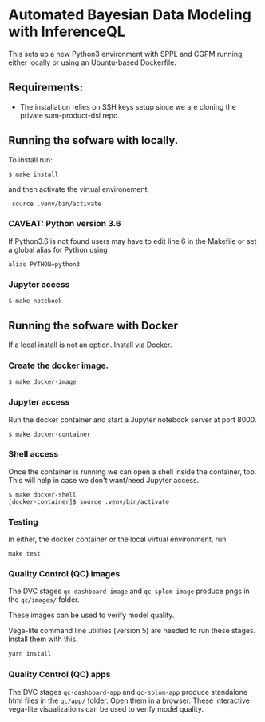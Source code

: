 # Automated Bayesian Data Modeling with InferenceQL

This sets up a new Python3 environment with SPPL and CGPM running either locally
or using an Ubuntu-based Dockerfile.

## Requirements: 

- The installation relies on SSH keys setup since we are cloning the private sum-product-dsl repo.


## Running the sofware with locally.

To install run:
```
$ make install
````
and then activate the virtual environement.
```
 source .venv/bin/activate
```

### CAVEAT: Python version 3.6

If Python3.6 is not found users may have to edit line 6 in the Makefile or set a global alias for Python using
```
alias PYTHON=python3
```

### Jupyter access
```
$ make notebook
```


## Running the sofware with Docker
If a local install is not an option. Install via Docker.

### Create the docker image.
```
$ make docker-image
````
### Jupyter access
Run the docker container and start a Jupyter notebook server at port 8000.
```
$ make docker-container
```

### Shell access
Once the container is running we can open a shell inside the container, too.
This will help in case we don't want/need Jupyter access.
```
$ make docker-shell
[docker-container]$ source .venv/bin/activate
```

### Testing

In either, the docker container or the local virtual environment, run
```
make test
```

### Quality Control (QC) images

The DVC stages `qc-dashboard-image` and `qc-splom-image` produce pngs in the `qc/images/` folder.

These images can be used to verify model quality.

Vega-lite command line utilities (version 5) are needed to run these stages. Install them with this.

```bash
yarn install
```

### Quality Control (QC) apps

The DVC stages `qc-dashboard-app` and `qc-splom-app` produce standalone html files in the `qc/app/`
folder. Open them in a browser. These interactive vega-lite visualizations can be used to verify
model quality.
